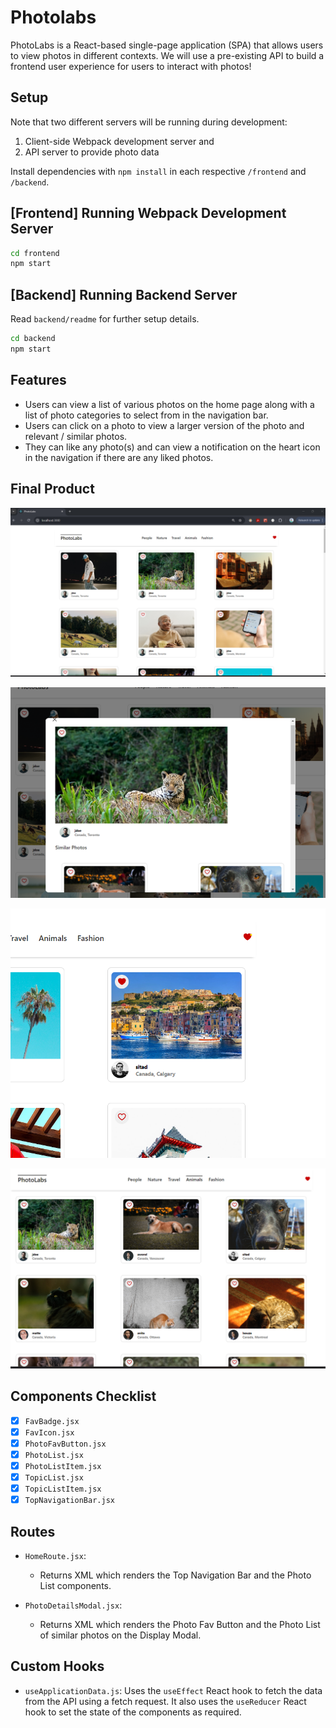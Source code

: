 # Photolabs

PhotoLabs is a React-based single-page application (SPA) that allows users to view photos in different contexts. We will use a pre-existing API to build a frontend user experience for users to interact with photos!

## Setup

Note that two different servers will be running during development:

1. Client-side Webpack development server and
2. API server to provide photo data

Install dependencies with `npm install` in each respective `/frontend` and `/backend`.

## [Frontend] Running Webpack Development Server

```sh
cd frontend
npm start
```

## [Backend] Running Backend Server

Read `backend/readme` for further setup details.

```sh
cd backend
npm start
```

## Features

- Users can view a list of various photos on the home page along with a list of photo categories to select from in the navigation bar. 
- Users can click on a photo to view a larger version of the photo and relevant / similar photos. 
- They can like any photo(s) and can view a notification on the heart icon in the navigation if there are any liked photos.

## Final Product

!["Homepage"](https://github.com/bushrapatel28/photolabs/blob/main/docs/Homepage.png?raw=true)

!["Enlarged Photo and Similar Photos"](https://github.com/bushrapatel28/photolabs/blob/main/docs/Enlarged%20Photo%20and%20Similar%20Photos.png?raw=true)

!["Notification for liked photos"](https://github.com/bushrapatel28/photolabs/blob/main/docs/Notification%20for%20liked%20photos.png?raw=true)

!["Photo Categories"](https://github.com/bushrapatel28/photolabs/blob/main/docs/Photo%20Categories.png?raw=true)

## Components Checklist

- [x] `FavBadge.jsx`
- [x] `FavIcon.jsx`
- [x] `PhotoFavButton.jsx`
- [x] `PhotoList.jsx`
- [x] `PhotoListItem.jsx`
- [x] `TopicList.jsx`
- [x] `TopicListItem.jsx`
- [x] `TopNavigationBar.jsx`

## Routes

- `HomeRoute.jsx`: 
  - Returns XML which renders the Top Navigation Bar and the Photo List components.

- `PhotoDetailsModal.jsx`: 
  - Returns XML which renders the Photo Fav Button and the Photo List of similar photos on the Display Modal.


## Custom Hooks

- `useApplicationData.js`: Uses the `useEffect` React hook to fetch the data from the API using a fetch request. It also uses the `useReducer` React hook to set the state of the components as required.

